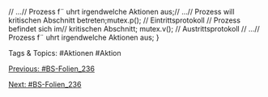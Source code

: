 // ...// Prozess f¨ uhrt irgendwelche Aktionen aus;// ...// Prozess will kritischen Abschnitt betreten;mutex.p(); // Eintrittsprotokoll
// Prozess befindet sich im// kritischen Abschnitt;
mutex.v(); // Austrittsprotokoll
// ...// Prozess f¨ uhrt irgendwelche Aktionen aus;
}

   Tags & Topics:
   #Aktionen
   #Aktion

[Previous: #BS-Folien_236](BS-Folien_236.md)

[Next: #BS-Folien_236](BS-Folien_236.md)